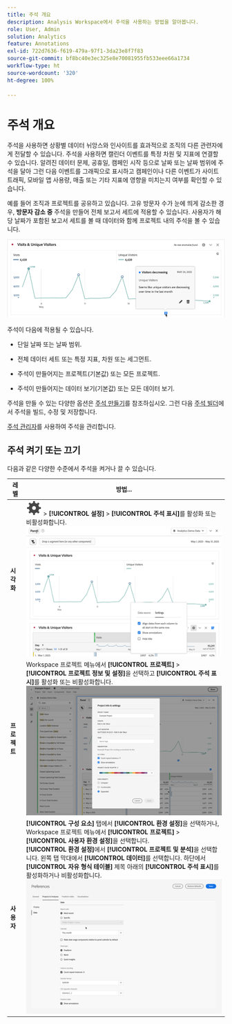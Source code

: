 ```yaml
---
title: 주석 개요
description: Analysis Workspace에서 주석을 사용하는 방법을 알아봅니다.
role: User, Admin
solution: Analytics
feature: Annotations
exl-id: 722d7636-f619-479a-97f1-3da23e8f7f83
source-git-commit: bf8bc40e3ec325e8e70081955fb533eee66a1734
workflow-type: ht
source-wordcount: '320'
ht-degree: 100%

---
```


# 주석 개요

주석을 사용하면 상황별 데이터 뉘앙스와 인사이트를 효과적으로 조직의 다른 관련자에게 전달할 수 있습니다. 주석을 사용하면 캘린더 이벤트를 특정 차원 및 지표에 연결할 수 있습니다. 알려진 데이터 문제, 공휴일, 캠페인 시작 등으로 날짜 또는 날짜 범위에 주석을 달아 그런 다음 이벤트를 그래픽으로 표시하고 캠페인이나 다른 이벤트가 사이트 트래픽, 모바일 앱 사용량, 매출 또는 기타 지표에 영향을 미치는지 여부를 확인할 수 있습니다.

예를 들어 조직과 프로젝트를 공유하고 있습니다. 고유 방문자 수가 눈에 띄게 감소한 경우, **방문자 감소 중** 주석을 만들어 전체 보고서 세트에 적용할 수 있습니다. 사용자가 해당 날짜가 포함된 보고서 세트를 볼 때 데이터와 함께 프로젝트 내의 주석을 볼 수 있습니다.

![Line chart with annotation highlighted.](assets/annotation-example.png)

주석이 다음에 적용될 수 있습니다.

* 단일 날짜 또는 날짜 범위.

* 전체 데이터 세트 또는 특정 지표, 차원 또는 세그먼트.

* 주석이 만들어지는 프로젝트(기본값) 또는 모든 프로젝트.

* 주석이 만들어지는 데이터 보기(기본값) 또는 모든 데이터 보기.

주석을 만들 수 있는 다양한 옵션은 [주석 만들기](create-annotations.md)를 참조하십시오. 그런 다음 [주석 빌더](create-annotations.md#annotation-builder)에서 주석을 빌드, 수정 및 저장합니다.

[주석 관리자](manage-annotations.md)를 사용하여 주석을 관리합니다.

## 주석 켜기 또는 끄기

다음과 같은 다양한 수준에서 주석을 켜거나 끌 수 있습니다.

| 레벨 | 방법... |
|---|---|
| **시각화** | ![Setting](/help/assets/icons/Setting.svg) > **[!UICONTROL 설정]** >  **[!UICONTROL 주석 표시]**&#x200B;를 활성화 또는 비활성화합니다.<br/>![Enable disable annotations for a visualization](assets/annotations-visualization.png) |
| **프로젝트** | Workspace 프로젝트 메뉴에서 **[!UICONTROL 프로젝트]** > **[!UICONTROL 프로젝트 정보 및 설정]**&#x200B;을 선택하고 **[!UICONTROL 주석 표시]**&#x200B;를 활성화 또는 비활성화합니다.<br/>![Enable disable annotations for a project](assets/annotations-project.png) |
| **사용자** | **[!UICONTROL 구성 요소]** 탭에서 **[!UICONTROL 환경 설정]**&#x200B;을 선택하거나, Workspace 프로젝트 메뉴에서 **[!UICONTROL 프로젝트]** > **[!UICONTROL 사용자 환경 설정]**&#x200B;을 선택합니다. <br/>**[!UICONTROL 환경 설정]**&#x200B;에서 **[!UICONTROL 프로젝트 및 분석]**&#x200B;을 선택합니다. 왼쪽 탭 막대에서 **[!UICONTROL 데이터]**&#x200B;를 선택합니다. 하단에서 **[!UICONTROL 자유 형식 테이블]** 제목 아래의 **[!UICONTROL 주석 표시]**&#x200B;를 활성화하거나 비활성화합니다.<br/>![Enable disable annotations for a user](assets/annotations-user.png) |

<!--
# Annotations overview

Annotations in Workspace enable you to effectively communicate contextual data nuances and insights to your organization. They let you tie calendar events to specific dimensions/metrics. You can annotate a date or date range with known data issues, public holidays, campaign launches, etc. You can then graphically display events and see whether campaigns or other events have affected your site traffic, revenue, or any other metric.

For example, let's say you are sharing projects with your organization. If you had a major spike in traffic due to a marketing campaign, you could create a "Campaign launch date" annotation and scope it for your whole report suite. When your users view any data sets that included that date, they see the annotation within their projects, alongside their data.

![Annotation example](assets/annotation-example.png)

Keep this in mind:

* Annotations can be tied to a single date or to a date range.

* They can apply to your entire data set or to specified metrics, dimensions, or segments.

* They can apply to the project in which they were created (default) or to all projects.

* They can apply to the report suite in which they were created (default) or to all report suites.

## Permissions {#permissions}

By default, only Admins can create annotations. Users have rights to view annotations like they do with other other Analytics components (such as segments, calculated metrics, etc.).

However, Admins can give the [!UICONTROL Annotation Creation] permission (Analytics Tools) to users via the [Adobe Admin Console](https://experienceleague.adobe.com/docs/analytics/admin/admin-console/permissions/analytics-tools.html?lang=ko).

## Turn annotations on or off {#annotations-on-off}

Annotations can be turned on or off at several levels:

* At the Visualization level: [!UICONTROL Visualization] settings > [!UICONTROL Show annotations]

* At the Project level: [!UICONTROL Project info & settings] > [!UICONTROL Show annotations]

* At the User level: [!UICONTROL Components] > [!UICONTROL User preferences] > [!UICONTROL Data] > [!UICONTROL Show annotations]

![](assets/show-ann.png)

![](assets/show-ann2.png)
-->